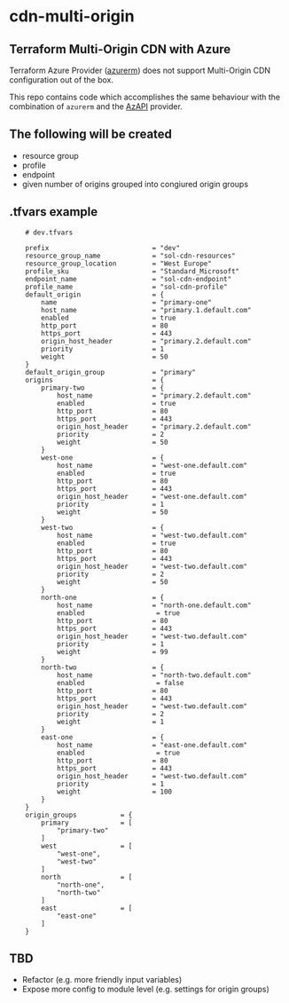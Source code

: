 # cdn-multi-origin

## Terraform Multi-Origin CDN with Azure

Terraform Azure Provider ([azurerm](https://registry.terraform.io/providers/hashicorp/azurerm/latest/docs)) does not support Multi-Origin CDN configuration out of the box.

This repo contains code which accomplishes the same behaviour with the combination of ```azurerm``` and the [AzAPI](https://registry.terraform.io/providers/Azure/azapi/latest/docs) provider.

## The following will be created
* resource group
* profile
* endpoint
* given number of origins grouped into congiured origin groups

## .tfvars example

```
    # dev.tfvars

    prefix                          = "dev"
    resource_group_name             = "sol-cdn-resources"
    resource_group_location         = "West Europe"
    profile_sku                     = "Standard_Microsoft"
    endpoint_name                   = "sol-cdn-endpoint"
    profile_name                    = "sol-cdn-profile"
    default_origin                  = {
        name                        = "primary-one"
        host_name                   = "primary.1.default.com"
        enabled                     = true
        http_port                   = 80
        https_port                  = 443
        origin_host_header          = "primary.2.default.com"
        priority                    = 1
        weight                      = 50
    }
    default_origin_group            = "primary"
    origins                         = {
        primary-two                 = {
            host_name               = "primary.2.default.com"
            enabled                 = true
            http_port               = 80
            https_port              = 443
            origin_host_header      = "primary.2.default.com"
            priority                = 2
            weight                  = 50
        }
        west-one                    = {
            host_name               = "west-one.default.com"
            enabled                 = true
            http_port               = 80
            https_port              = 443
            origin_host_header      = "west-one.default.com"
            priority                = 1
            weight                  = 50
        }
        west-two                    = {
            host_name               = "west-two.default.com"
            enabled                 = true
            http_port               = 80
            https_port              = 443
            origin_host_header      = "west-two.default.com"
            priority                = 2
            weight                  = 50
        }
        north-one                   = {
            host_name               = "north-one.default.com"
            enabled                  = true
            http_port               = 80
            https_port              = 443
            origin_host_header      = "west-two.default.com"
            priority                = 1
            weight                  = 99
        }
        north-two                   = {
            host_name               = "north-two.default.com"
            enabled                  = false
            http_port               = 80
            https_port              = 443
            origin_host_header      = "west-two.default.com"
            priority                = 2
            weight                  = 1
        }
        east-one                    = {
            host_name               = "east-one.default.com"
            enabled                  = true
            http_port               = 80
            https_port              = 443
            origin_host_header      = "west-two.default.com"
            priority                = 1
            weight                  = 100
        }
    }
    origin_groups           = {
        primary             = [
            "primary-two"
        ]
        west                = [
            "west-one",
            "west-two"
        ]
        north               = [
            "north-one",
            "north-two"
        ]
        east                = [
            "east-one"
        ]
    }
```

## TBD
* Refactor (e.g. more friendly input variables)
* Expose more config to module level (e.g. settings for origin groups)